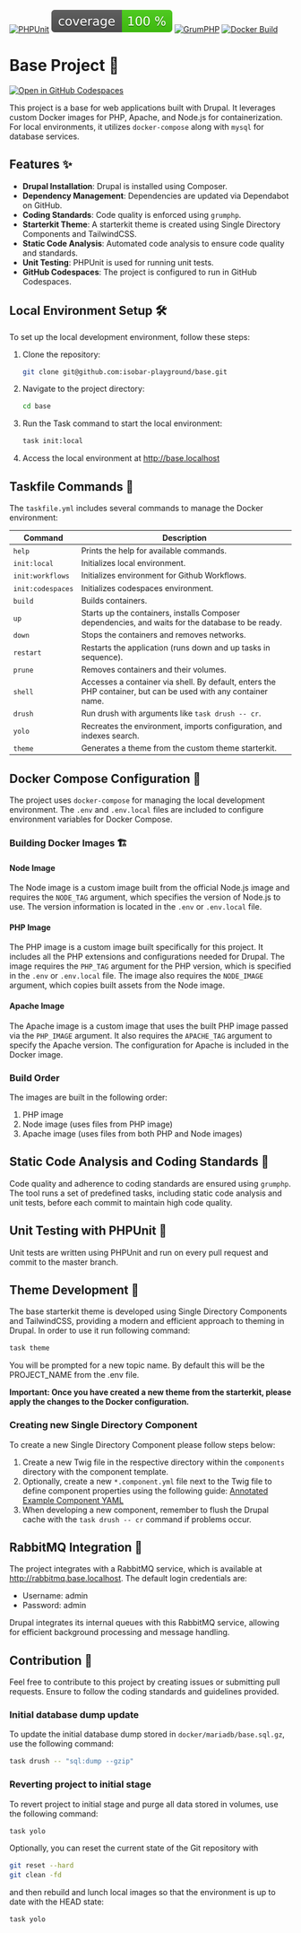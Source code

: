 [![PHPUnit](https://github.com/isobar-playground/base/actions/workflows/phpunit.yml/badge.svg?branch=master)](https://github.com/isobar-playground/base/actions/workflows/phpunit.yml)
[![Coverage](https://raw.githubusercontent.com/isobar-playground/base/refs/heads/badges/coverage.svg)](https://github.com/isobar-playground/base/actions/workflows/phpunit.yml)
[![GrumPHP](https://github.com/isobar-playground/base/actions/workflows/grumphp.yml/badge.svg?branch=master)](https://github.com/isobar-playground/base/actions/workflows/grumphp.yml)
[![Docker Build](https://github.com/isobar-playground/base/actions/workflows/test_build.yml/badge.svg?branch=master)](https://github.com/isobar-playground/base/actions/workflows/test_build.yml)

# Base Project 🚀

[![Open in GitHub Codespaces](https://github.com/codespaces/badge.svg)](https://codespaces.new/isobar-playground/base?quickstart=1)

This project is a base for web applications built with Drupal. It leverages custom Docker images for PHP, Apache, and Node.js for containerization. For local environments, it utilizes `docker-compose` along with `mysql` for database services.

## Features ✨

- **Drupal Installation**: Drupal is installed using Composer.
- **Dependency Management**: Dependencies are updated via Dependabot on GitHub.
- **Coding Standards**: Code quality is enforced using `grumphp`.
- **Starterkit Theme**: A starterkit theme is created using Single Directory Components and TailwindCSS.
- **Static Code Analysis**: Automated code analysis to ensure code quality and standards.
- **Unit Testing**: PHPUnit is used for running unit tests.
- **GitHub Codespaces**: The project is configured to run in GitHub Codespaces.

## Local Environment Setup 🛠️

To set up the local development environment, follow these steps:

1. Clone the repository:
   ```sh
   git clone git@github.com:isobar-playground/base.git
   ```
2. Navigate to the project directory:
   ```sh
   cd base
   ```
3. Run the Task command to start the local environment:
   ```sh
   task init:local
   ```
4. Access the local environment at http://base.localhost

## Taskfile Commands 📜

The `taskfile.yml` includes several commands to manage the Docker environment:

| Command           | Description                                                                                                    |
|-------------------|----------------------------------------------------------------------------------------------------------------|
| `help`            | Prints the help for available commands.                                                                        |
| `init:local`      | Initializes local environment.                                                                                 |
| `init:workflows`  | Initializes environment for Github Workflows.                                                                  |
| `init:codespaces` | Initializes codespaces environment.                                                                            |
| `build`           | Builds containers.                                                                                             |
| `up`              | Starts up the containers, installs Composer dependencies, and waits for the database to be ready.              |
| `down`            | Stops the containers and removes networks.                                                                     |
| `restart`         | Restarts the application (runs down and up tasks in sequence).                                                 |
| `prune`           | Removes containers and their volumes.                                                                          |
| `shell`           | Accesses a container via shell. By default, enters the PHP container, but can be used with any container name. |
| `drush`           | Run drush with arguments like `task drush -- cr`.                                                              |
| `yolo`            | Recreates the environment, imports configuration, and indexes search.                                          |
| `theme`           | Generates a theme from the custom theme starterkit.                                                            |

## Docker Compose Configuration 🐳

The project uses `docker-compose` for managing the local development environment. The `.env` and `.env.local` files are included to configure environment variables for Docker Compose.

### Building Docker Images 🏗️

#### Node Image

The Node image is a custom image built from the official Node.js image and requires the `NODE_TAG` argument, which specifies the version of Node.js to use. The version information is located in the `.env` or `.env.local` file.

#### PHP Image

The PHP image is a custom image built specifically for this project. It includes all the PHP extensions and configurations needed for Drupal. The image requires the `PHP_TAG` argument for the PHP version, which is specified in the `.env` or `.env.local` file. The image also requires the `NODE_IMAGE` argument, which copies built assets from the Node image.

#### Apache Image

The Apache image is a custom image that uses the built PHP image passed via the `PHP_IMAGE` argument. It also requires the `APACHE_TAG` argument to specify the Apache version. The configuration for Apache is included in the Docker image.

### Build Order

The images are built in the following order:

1. PHP image
2. Node image (uses files from PHP image)
3. Apache image (uses files from both PHP and Node images)

## Static Code Analysis and Coding Standards 🧹

Code quality and adherence to coding standards are ensured using `grumphp`. The tool runs a set of predefined tasks, including static code analysis and unit tests, before each commit to maintain high code quality.

## Unit Testing with PHPUnit 🧪

Unit tests are written using PHPUnit and run on every pull request and commit to the master branch.

## Theme Development 🎨

The base starterkit theme is developed using Single Directory Components and TailwindCSS, providing a modern and efficient approach to theming in Drupal. In order to use it run following command:

```bash
task theme
```

You will be prompted for a new topic name. By default this will be the PROJECT_NAME from the .env file.

**Important: Once you have created a new theme from the starterkit, please apply the changes to the Docker configuration.**

### Creating new Single Directory Component

To create a new Single Directory Component please follow steps below:

1. Create a new Twig file in the respective directory within the `components` directory with the component template.
2. Optionally, create a new `*.component.yml` file next to the Twig file to define component properties using the following guide: [Annotated Example Component YAML](https://www.drupal.org/docs/develop/theming-drupal/using-single-directory-components/annotated-example-componentyml)
3. When developing a new component, remember to flush the Drupal cache with the `task drush -- cr` command if problems occur.

## RabbitMQ Integration 🐰

The project integrates with a RabbitMQ service, which is available at http://rabbitmq.base.localhost. The default login credentials are:

- Username: admin
- Password: admin

Drupal integrates its internal queues with this RabbitMQ service, allowing for efficient background processing and message handling.

## Contribution 🤝

Feel free to contribute to this project by creating issues or submitting pull requests. Ensure to follow the coding standards and guidelines provided.

### Initial database dump update

To update the initial database dump stored in `docker/mariadb/base.sql.gz`, use the following command:

```bash
task drush -- "sql:dump --gzip"
```

### Reverting project to initial stage

To revert project to initial stage and purge all data stored in volumes, use the following command:

```bash
task yolo
```
Optionally, you can reset the current state of the Git repository with

```bash
git reset --hard
git clean -fd
```

and then rebuild and lunch local images so that the environment is up to date with the HEAD state:

```bash
task yolo
```
